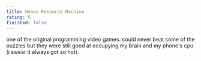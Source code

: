 ```yaml
---
title: Human Resource Machine
rating: 6
finished: false
---
```


one of the original programming video games. could never beat some of the puzzles but they were still good at occupying my brain and my phone's cpu (i swear it always got so hot).
